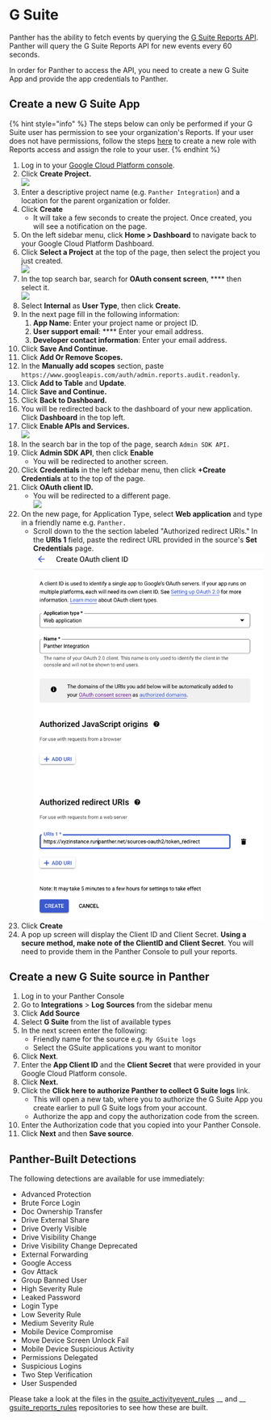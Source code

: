 # G Suite

Panther has the ability to fetch events by querying the [G Suite Reports API](https://developers.google.com/admin-sdk/reports/v1/get-start/getting-started). Panther will query the G Suite Reports API for new events every 60 seconds.

In order for Panther to access the API, you need to create a new G Suite App and provide the app credentials to Panther.

## Create a new G Suite App

{% hint style="info" %}
The steps below can only be performed if your G Suite user has permission to see your organization's Reports. If your user does not have permissions, follow the steps [here](https://support.google.com/a/answer/2406043) to create a new role with Reports access and assign the role to your user.
{% endhint %}

1. Log in to your [Google Cloud Platform console](https://console.developers.google.com/project).&#x20;
2. Click **Create Project.**\
   ****![](../../.gitbook/assets/gcp-create-project.png)****
3. Enter a descriptive project name (e.g. `Panther Integration`) and a location for the parent organization or folder.
4. Click **Create**
   * It will take a few seconds to create the project. Once created, you will see a notification on the page.
5. On the left sidebar menu, click **Home > Dashboard** to navigate back to your Google Cloud Platform Dashboard.&#x20;
6. Click **Select a Project** at the top of the page, then select the project you just created.\
   ![](../../.gitbook/assets/select-panther-project-google.png)
7. In the top search bar, search for **OAuth consent screen**, **** then select it.\
   ![](../../.gitbook/assets/oauth-consent.png)
8. Select **Internal** as **User Type**, then click **Create.**
9. In the next page fill in the following information:
   1. **App Name**: Enter your project name or project ID.
   2. **User support email**: **** Enter your email address.
   3. **Developer contact information**: Enter your email address.
10. Click **Save And Continue.**
11. Click **Add Or Remove Scopes.**
12. In the **Manually add scopes** section, paste `https://www.googleapis.com/auth/admin.reports.audit.readonly`.&#x20;
13. Click **Add to Table** and **Update**.
14. Click **Save and Continue.**
15. Click **Back to Dashboard.**
16. You will be redirected back to the dashboard of your new application. Click **Dashboard** in the top left.
17. Click **Enable APIs and Services.**\
    ****![](../../.gitbook/assets/gcp-apis-services.png)****
18. In the search bar in the top of the page, search `Admin SDK API.`
19. Click **Admin SDK API**, then click **Enable**
    * You will be redirected to another screen.&#x20;
20. Click **Credentials** in the left sidebar menu, then click **+Create Credentials** at to the top of the page.
21. Click **OAuth client ID.**
    * You will be redirected to a different page.\
      ![](../../.gitbook/assets/gcp-credentials.png)
22. On the new page, for Application Type, select **Web application** and type in a friendly name e.g. `Panther.`
    * Scroll down to the the section labeled "Authorized redirect URIs." In the **URIs 1** field, paste the redirect URL provided in the source's **Set Credentials** page.\
      ![](<../../.gitbook/assets/gsuite-oauth (1) (3).png>)
23. Click **Create**
24. A pop up screen will display the Client ID and Client Secret. **Using a secure method, make note of the ClientID and Client Secret**. You will need to provide them in the Panther Console to pull your reports.

## Create a new G Suite source in Panther

1. Log in to your Panther Console
2. Go to **Integrations** > **Log** **Sources** from the sidebar menu
3. Click **Add Source**
4. Select **G Suite** from the list of available types
5. In the next screen enter the following:
   * &#x20;Friendly name for the source e.g. `My GSuite logs`&#x20;
   * Select the GSuite applications you want to monitor
6. Click **Next**.
7. Enter the **App Client ID** and the **Client Secret** that were provided in your Google Cloud Platform console.
8. Click **Next.**
9. Click the **Click here to authorize Panther to collect G Suite logs** link.
   * This will open a new tab, where you to authorize the G Suite App you create earlier to pull G Suite logs from your account.&#x20;
   * Authorize the app and copy the authorization code from the screen.
10. Enter the Authorization code that you copied into your Panther Console.
11. Click **Next** and then **Save source**.

## Panther-Built Detections

The following detections are available for use immediately:&#x20;

* Advanced Protection
* Brute Force Login
* Doc Ownership Transfer
* Drive External Share
* Drive Overly Visible
* Drive Visibility Change
* Drive Visibility Change Deprecated
* External Forwarding
* Google Access
* Gov Attack
* Group Banned User
* High Severity Rule
* Leaked Password
* Login Type
* Low Severity Rule
* Medium Severity Rule
* Mobile Device Compromise
* Move Device Screen Unlock Fail
* Mobile Device Suspicious Activity
* Permissions Delegated
* Suspicious Logins
* Two Step Verification
* User Suspended

Please take a look at the files in the [gsuite\_activityevent\_rules](https://github.com/panther-labs/panther-analysis/tree/master/gsuite\_activityevent\_rules) __ and __ [gsuite\_reports\_rules](https://github.com/panther-labs/panther-analysis/tree/master/gsuite\_reports\_rules) repositories to see how these are built.&#x20;
